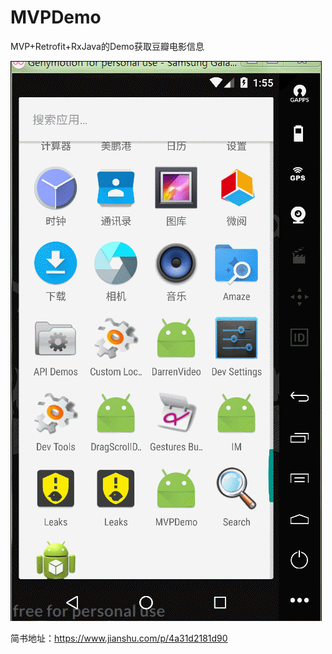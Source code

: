 # MVPDemo
MVP+Retrofit+RxJava的Demo获取豆瓣电影信息

![效果图](https://github.com/Veken/MVPDemo/raw/master/screenshot/GIF.gif) 

简书地址：https://www.jianshu.com/p/4a31d2181d90


